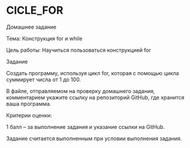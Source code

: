 # CICLE_FOR
Домашнее задание

Тема: Конструкция for и while

Цель работы: Научиться пользоваться конструкцией for

Задание

Создать программу, используя цикл for, которая с помощью цикла суммирует числа от 1 до 100.

В файле, отправляемом на проверку домашнего задания, комментарием укажите ссылку на репозиторий GitHub, где хранится ваша программа.

Критерии оценки:

1 балл – за выполнение задания и указание ссылки на GitHub.

Задание считается выполненным при условии выполнения задания.
